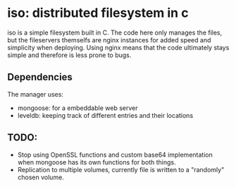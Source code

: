 # iso: distributed filesystem in c

iso is a simple filesystem built in C. The code here only manages the files, but the fileservers themselfs are nginx instances for added speed and simplicity when deploying. Using nginx means that the code ultimately stays simple and therefore is less prone to bugs.

## Dependencies

The manager uses:

- mongoose: for a embeddable web server
- leveldb: keeping track of different entries and their locations

## TODO:

- Stop using OpenSSL functions and custom base64 implementation when mongoose has its own functions for both things.
- Replication to multiple volumes, currently file is written to a "randomly" chosen volume.
